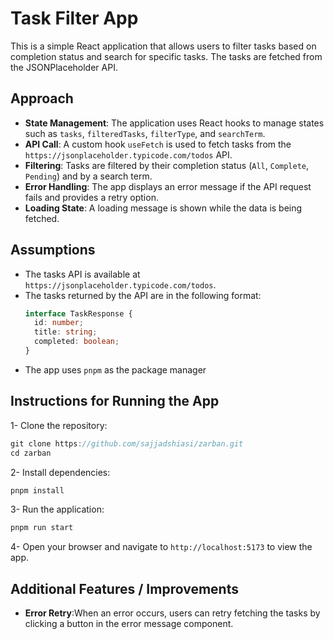 # Task Filter App

This is a simple React application that allows users to filter tasks based on completion status and search for specific tasks. The tasks are fetched from the JSONPlaceholder API.

## Approach

- **State Management**: The application uses React hooks to manage states such as `tasks`, `filteredTasks`, `filterType`, and `searchTerm`.
- **API Call**: A custom hook `useFetch` is used to fetch tasks from the `https://jsonplaceholder.typicode.com/todos` API.
- **Filtering**: Tasks are filtered by their completion status (`All`, `Complete`, `Pending`) and by a search term.
- **Error Handling**: The app displays an error message if the API request fails and provides a retry option.
- **Loading State**: A loading message is shown while the data is being fetched.

## Assumptions

- The tasks API is available at `https://jsonplaceholder.typicode.com/todos`.
- The tasks returned by the API are in the following format:
  ```ts
  interface TaskResponse {
    id: number;
    title: string;
    completed: boolean;
  }

- The app uses ```pnpm``` as the package manager

## Instructions for Running the App

1- Clone the repository:
```ts
git clone https://github.com/sajjadshiasi/zarban.git
cd zarban
```
2- Install dependencies:

```ts
pnpm install
```

3- Run the application:
```ts
pnpm run start
```

4- Open your browser and navigate to ```http://localhost:5173``` to view the app.

## Additional Features / Improvements

- **Error Retry**:When an error occurs, users can retry fetching the tasks by clicking a button in the error message component.
